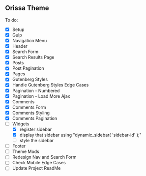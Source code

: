 ## Orissa Theme

To do:

- [x] Setup
- [x] Gulp
- [x] Navigation Menu
- [x] Header
- [x] Search Form
- [x] Search Results Page
- [x] Posts
- [x] Post Pagination
- [x] Pages
- [x] Gutenberg Styles
- [x] Handle Gutenberg Styles Edge Cases
- [x] Pagination - Numbered
- [x] Pagination - Load More Ajax
- [x] Comments
- [x] Comments Form
- [x] Comments Styling
- [x] Comments Pagination
- [ ] Widgets
  - [x] register sidebar
  - [x] display that sidebar using "dynamic_sidebar( 'sidebar-id' );"
  - [ ] style the sidebar
- [ ] Footer
- [ ] Theme Mods
- [ ] Redesign Nav and Search Form
- [ ] Check Mobile Edge Cases
- [ ] Update Project ReadMe
